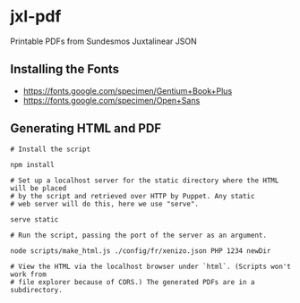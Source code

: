 # jxl-pdf
Printable PDFs from Sundesmos Juxtalinear JSON

## Installing the Fonts
- https://fonts.google.com/specimen/Gentium+Book+Plus
- https://fonts.google.com/specimen/Open+Sans

## Generating HTML and PDF
```
# Install the script

npm install

# Set up a localhost server for the static directory where the HTML will be placed
# by the script and retrieved over HTTP by Puppet. Any static
# web server will do this, here we use "serve".

serve static

# Run the script, passing the port of the server as an argument.

node scripts/make_html.js ./config/fr/xenizo.json PHP 1234 newDir

# View the HTML via the localhost browser under `html`. (Scripts won't work from
# file explorer because of CORS.) The generated PDFs are in a subdirectory.
```
